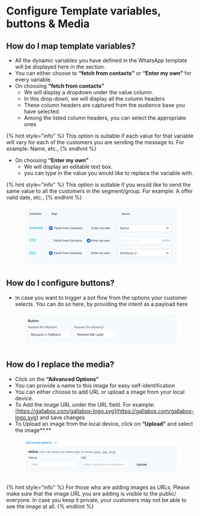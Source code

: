 # Configure Template variables, buttons &  Media

## How do I map template variables?

* All the dynamic variables you have defined in the WhatsApp template will be displayed here in the section.
* You can either choose to **“fetch from contacts”** or **“Enter my own”** for every variable.
* On choosing **“fetch from contacts”**
  * We will display a dropdown under the value column.
  * In this drop-down, we will display all the column headers
  * These column headers are captured from the audience base you have selected.
  * Among the listed column headers, you can select the appropriate ones

{% hint style="info" %}
This option is suitable if each value for that variable will vary for each of the customers you are sending the message to. For example: Name, etc.,
{% endhint %}

* On choosing **“Enter my own”**
  * We will display an editable text box.
  * you can type in the value you would like to replace the variable with.

{% hint style="info" %}
&#x20;This option is suitable if you would like to send the same value to all the customers in the segment/group. For example: A offer valid date, etc.,
{% endhint %}

<figure><img src="../../.gitbook/assets/image (79).png" alt=""><figcaption></figcaption></figure>

## How do I configure buttons?

* In case you want to trigger a bot flow from the options your customer selects. You can do so here, by providing the intent as a payload here

<figure><img src="../../.gitbook/assets/image (62).png" alt=""><figcaption></figcaption></figure>

## How do I replace the media?

* Click on the **“Advanced Options”**
* You can provide a name to this image for easy self-identification
* You can either choose to add URL or upload a image from your local device.
* To Add the image URL under the URL field. For example: [https://gallabox.com/gallabox-logo.svg](https://gallabox.com/gallabox-logo.svg) and save changes
* To Upload an image from the local device, click on **“Upload”** and select the image**.**

<figure><img src="../../.gitbook/assets/image (87).png" alt=""><figcaption></figcaption></figure>

{% hint style="info" %}
For those who are adding images as URLs, Please make sure that the image URL you are adding is visible to the public/ everyone. In case you keep it private, your customers may not be able to see the image at all.
{% endhint %}
